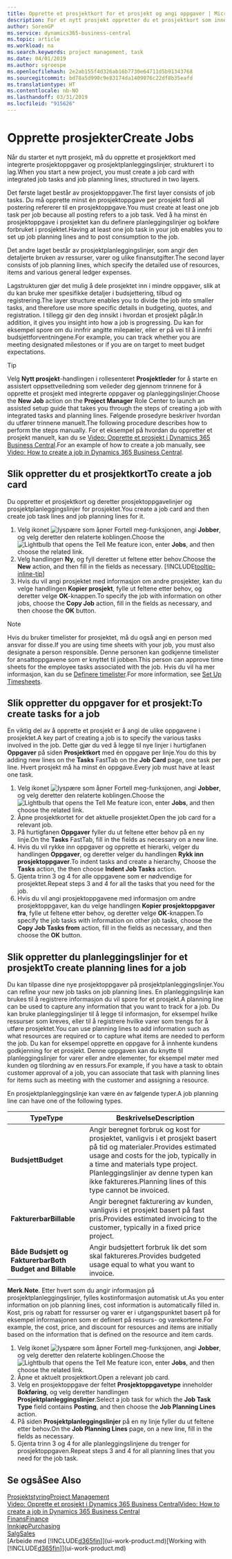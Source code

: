 ```yaml
---
title: Opprette et prosjektkort for et prosjekt og angi oppgaver | Microsoft-dokumentasjon
description: For et nytt prosjekt oppretter du et prosjektkort som inneholder prosjektoppgaver og planleggingslinjer, slik at det blir enklere å administrere fremdrift og budsjett.
author: SorenGP
ms.service: dynamics365-business-central
ms.topic: article
ms.workload: na
ms.search.keywords: project management, task
ms.date: 04/01/2019
ms.author: sgroespe
ms.openlocfilehash: 2e2ab155f4d326ab16b7730e64711d5b91343768
ms.sourcegitcommit: bd78a5d990c9e83174da1409076c22df8b35eafd
ms.translationtype: HT
ms.contentlocale: nb-NO
ms.lasthandoff: 03/31/2019
ms.locfileid: "915626"
---
```

# <a name="create-jobs"></a><span data-ttu-id="dddc3-103">Opprette prosjekter</span><span class="sxs-lookup"><span data-stu-id="dddc3-103">Create Jobs</span></span>
<span data-ttu-id="dddc3-104">Når du starter et nytt prosjekt, må du opprette et prosjektkort med integrerte prosjektoppgaver og prosjektplanleggingslinjer, strukturert i to lag.</span><span class="sxs-lookup"><span data-stu-id="dddc3-104">When you start a new project, you must create a job card with integrated job tasks and job planning lines, structured in two layers.</span></span>  

<span data-ttu-id="dddc3-105">Det første laget består av prosjektoppgaver.</span><span class="sxs-lookup"><span data-stu-id="dddc3-105">The first layer consists of job tasks.</span></span> <span data-ttu-id="dddc3-106">Du må opprette minst én prosjektoppgave per prosjekt fordi all postering refererer til en prosjektoppgave.</span><span class="sxs-lookup"><span data-stu-id="dddc3-106">You must create at least one job task per job because all posting refers to a job task.</span></span> <span data-ttu-id="dddc3-107">Ved å ha minst én prosjektoppgave i prosjektet kan du definere planleggingslinjer og bokføre forbruket i prosjektet.</span><span class="sxs-lookup"><span data-stu-id="dddc3-107">Having at least one job task in your job enables you to set up job planning lines and to post consumption to the job.</span></span>

<span data-ttu-id="dddc3-108">Det andre laget består av prosjektplanleggingslinjer, som angir den detaljerte bruken av ressurser, varer og ulike finansutgifter.</span><span class="sxs-lookup"><span data-stu-id="dddc3-108">The second layer consists of job planning lines, which specify the detailed use of resources, items and various general ledger expenses.</span></span>

<span data-ttu-id="dddc3-109">Lagstrukturen gjør det mulig å dele prosjektet inn i mindre oppgaver, slik at du kan bruke mer spesifikke detaljer i budsjettering, tilbud og registrering.</span><span class="sxs-lookup"><span data-stu-id="dddc3-109">The layer structure enables you to divide the job into smaller tasks, and therefore use more specific details in budgeting, quotes, and registration.</span></span> <span data-ttu-id="dddc3-110">I tillegg gir den deg innsikt i hvordan et prosjekt pågår.</span><span class="sxs-lookup"><span data-stu-id="dddc3-110">In addition, it gives you insight into how a job is progressing.</span></span> <span data-ttu-id="dddc3-111">Du kan for eksempel spore om du innfrir angitte milepæler, eller er på vei til å innfri budsjettforventningene.</span><span class="sxs-lookup"><span data-stu-id="dddc3-111">For example, you can track whether you are meeting designated milestones or if you are on target to meet budget expectations.</span></span>

> [!TIP]
> <span data-ttu-id="dddc3-112">Velg **Nytt prosjekt**-handlingen i rollesenteret **Prosjektleder** for å starte en assistert oppsettveiledning som veileder deg gjennom trinnene for å opprette et prosjekt med integrerte oppgaver og planleggingslinjer.</span><span class="sxs-lookup"><span data-stu-id="dddc3-112">Choose the **New Job** action on the **Project Manager** Role Center to launch an assisted setup guide that takes you through the steps of creating a job with integrated tasks and planning lines.</span></span> <span data-ttu-id="dddc3-113">Følgende prosedyre beskriver hvordan du utfører trinnene manuelt.</span><span class="sxs-lookup"><span data-stu-id="dddc3-113">The following procedure describes how to perform the steps manually.</span></span> <span data-ttu-id="dddc3-114">For et eksempel på hvordan du oppretter et prosjekt manuelt, kan du se [Video: Opprette et prosjekt i Dynamics 365 Business Central](https://www.youtube.com/watch?v=VqaPWr7BWmw).</span><span class="sxs-lookup"><span data-stu-id="dddc3-114">For an example of how to create a job manually, see [Video: How to create a job in Dynamics 365 Business Central](https://www.youtube.com/watch?v=VqaPWr7BWmw).</span></span>

## <a name="to-create-a-job-card"></a><span data-ttu-id="dddc3-115">Slik oppretter du et prosjektkort</span><span class="sxs-lookup"><span data-stu-id="dddc3-115">To create a job card</span></span>
<span data-ttu-id="dddc3-116">Du oppretter et prosjektkort og deretter prosjektoppgavelinjer og prosjektplanleggingslinjer for prosjektet.</span><span class="sxs-lookup"><span data-stu-id="dddc3-116">You create a job card and then create job task lines and job planning lines for it.</span></span>

1. <span data-ttu-id="dddc3-117">Velg ikonet ![lyspære som åpner Fortell meg-funksjonen](media/ui-search/search_small.png "Fortell hva du vil gjøre"), angi **Jobber**, og velg deretter den relaterte koblingen.</span><span class="sxs-lookup"><span data-stu-id="dddc3-117">Choose the ![Lightbulb that opens the Tell Me feature](media/ui-search/search_small.png "Tell me what you want to do") icon, enter **Jobs**, and then choose the related link.</span></span>  
2. <span data-ttu-id="dddc3-118">Velg handlingen **Ny**, og fyll deretter ut feltene etter behov.</span><span class="sxs-lookup"><span data-stu-id="dddc3-118">Choose the **New** action, and then fill in the fields as necessary.</span></span> [!INCLUDE[tooltip-inline-tip](includes/tooltip-inline-tip_md.md)]
3. <span data-ttu-id="dddc3-119">Hvis du vil angi prosjektet med informasjon om andre prosjekter, kan du velge handlingen **Kopier prosjekt**, fylle ut feltene etter behov, og deretter velge **OK**-knappen.</span><span class="sxs-lookup"><span data-stu-id="dddc3-119">To specify the job with information on other jobs, choose the **Copy Job** action, fill in the fields as necessary, and then choose the **OK** button.</span></span>

> [!NOTE]  
>   <span data-ttu-id="dddc3-120">Hvis du bruker timelister for prosjektet, må du også angi en person med ansvar for disse.</span><span class="sxs-lookup"><span data-stu-id="dddc3-120">If you are using time sheets with your job, you must also designate a person responsible.</span></span> <span data-ttu-id="dddc3-121">Denne personen kan godkjenne timelister for ansattoppgavene som er knyttet til jobben.</span><span class="sxs-lookup"><span data-stu-id="dddc3-121">This person can approve time sheets for the employee tasks associated with the job.</span></span> <span data-ttu-id="dddc3-122">Hvis du vil ha mer informasjon, kan du se [Definere timelister](projects-how-setup-time-sheets.md).</span><span class="sxs-lookup"><span data-stu-id="dddc3-122">For more information, see [Set Up Timesheets](projects-how-setup-time-sheets.md).</span></span>

## <a name="to-create-tasks-for-a-job"></a><span data-ttu-id="dddc3-123">Slik oppretter du oppgaver for et prosjekt:</span><span class="sxs-lookup"><span data-stu-id="dddc3-123">To create tasks for a job</span></span>
<span data-ttu-id="dddc3-124">En viktig del av å opprette et prosjekt er å angi de ulike oppgavene i prosjektet.</span><span class="sxs-lookup"><span data-stu-id="dddc3-124">A key part of creating a job is to specify the various tasks involved in the job.</span></span> <span data-ttu-id="dddc3-125">Dette gjør du ved å legge til nye linjer i hurtigfanen **Oppgaver** på siden **Prosjektkort** med én oppgave per linje.</span><span class="sxs-lookup"><span data-stu-id="dddc3-125">You do this by adding new lines on the **Tasks** FastTab on the **Job Card** page, one task per line.</span></span> <span data-ttu-id="dddc3-126">Hvert prosjekt må ha minst én oppgave.</span><span class="sxs-lookup"><span data-stu-id="dddc3-126">Every job must have at least one task.</span></span>

1. <span data-ttu-id="dddc3-127">Velg ikonet ![lyspære som åpner Fortell meg-funksjonen](media/ui-search/search_small.png "Fortell hva du vil gjøre"), angi **Jobber**, og velg deretter den relaterte koblingen.</span><span class="sxs-lookup"><span data-stu-id="dddc3-127">Choose the ![Lightbulb that opens the Tell Me feature](media/ui-search/search_small.png "Tell me what you want to do") icon, enter **Jobs**, and then choose the related link.</span></span>
2. <span data-ttu-id="dddc3-128">Åpne prosjektkortet for det aktuelle prosjektet.</span><span class="sxs-lookup"><span data-stu-id="dddc3-128">Open the job card for a relevant job.</span></span>
3. <span data-ttu-id="dddc3-129">På hurtigfanen **Oppgaver** fyller du ut feltene etter behov på en ny linje.</span><span class="sxs-lookup"><span data-stu-id="dddc3-129">On the **Tasks** FastTab, fill in the fields as necessary on a new line.</span></span>
4. <span data-ttu-id="dddc3-130">Hvis du vil rykke inn oppgaver og opprette et hierarki, velger du handlingen **Oppgaver**, og deretter velger du handlingen **Rykk inn prosjektoppgaver**.</span><span class="sxs-lookup"><span data-stu-id="dddc3-130">To indent tasks and create a hierarchy, Choose the **Tasks** action, the then choose **Indent Job Tasks** action.</span></span>
5. <span data-ttu-id="dddc3-131">Gjenta trinn 3 og 4 for alle oppgavene som er nødvendige for prosjektet.</span><span class="sxs-lookup"><span data-stu-id="dddc3-131">Repeat steps 3 and 4 for all the tasks that you need for the job.</span></span>
6. <span data-ttu-id="dddc3-132">Hvis du vil angi prosjektoppgavene med informasjon om andre prosjektoppgaver, kan du velge handlingen **Kopier prosjektoppgaver fra**, fylle ut feltene etter behov, og deretter velge **OK**-knappen.</span><span class="sxs-lookup"><span data-stu-id="dddc3-132">To specify the job tasks with information on other job tasks, choose the **Copy Job Tasks from** action, fill in the fields as necessary, and then choose the **OK** button.</span></span>

## <a name="to-create-planning-lines-for-a-job"></a><span data-ttu-id="dddc3-133">Slik oppretter du planleggingslinjer for et prosjekt</span><span class="sxs-lookup"><span data-stu-id="dddc3-133">To create planning lines for a job</span></span>
<span data-ttu-id="dddc3-134">Du kan tilpasse dine nye prosjektoppgaver på prosjektplanleggingslinjer.</span><span class="sxs-lookup"><span data-stu-id="dddc3-134">You can refine your new job tasks on job planning lines.</span></span> <span data-ttu-id="dddc3-135">En planleggingslinje kan brukes til å registrere informasjon du vil spore for et prosjekt.</span><span class="sxs-lookup"><span data-stu-id="dddc3-135">A planning line can be used to capture any information that you want to track for a job.</span></span> <span data-ttu-id="dddc3-136">Du kan bruke planleggingslinjer til å legge til informasjon, for eksempel hvilke ressurser som kreves, eller til å registrere hvilke varer som trengs for å utføre prosjektet.</span><span class="sxs-lookup"><span data-stu-id="dddc3-136">You can use planning lines to add information such as what resources are required or to capture what items are needed to perform the job.</span></span> <span data-ttu-id="dddc3-137">Du kan for eksempel opprette en oppgave for å innhente kundens godkjenning for et prosjekt. Denne oppgaven kan du knytte til planleggingslinjer for varer eller andre elementer, for eksempel møter med kunden og tilordning av en ressurs.</span><span class="sxs-lookup"><span data-stu-id="dddc3-137">For example, if you have a task to obtain customer approval of a job, you can associate that task with planning lines for items such as meeting with the customer and assigning a resource.</span></span>  

<span data-ttu-id="dddc3-138">En prosjektplanleggingslinje kan være én av følgende typer.</span><span class="sxs-lookup"><span data-stu-id="dddc3-138">A job planning line can have one of the following types.</span></span>  

| <span data-ttu-id="dddc3-139">Type</span><span class="sxs-lookup"><span data-stu-id="dddc3-139">Type</span></span> | <span data-ttu-id="dddc3-140">Beskrivelse</span><span class="sxs-lookup"><span data-stu-id="dddc3-140">Description</span></span> |
| --- | --- |
| <span data-ttu-id="dddc3-141">**Budsjett**</span><span class="sxs-lookup"><span data-stu-id="dddc3-141">**Budget**</span></span> |<span data-ttu-id="dddc3-142">Angir beregnet forbruk og kost for prosjektet, vanligvis i et prosjekt basert på tid og materialer.</span><span class="sxs-lookup"><span data-stu-id="dddc3-142">Provides estimated usage and costs for the job, typically in a time and materials type project.</span></span> <span data-ttu-id="dddc3-143">Planleggingslinjer av denne typen kan ikke faktureres.</span><span class="sxs-lookup"><span data-stu-id="dddc3-143">Planning lines of this type cannot be invoiced.</span></span> |
| <span data-ttu-id="dddc3-144">**Fakturerbar**</span><span class="sxs-lookup"><span data-stu-id="dddc3-144">**Billable**</span></span> |<span data-ttu-id="dddc3-145">Angir beregnet fakturering av kunden, vanligvis i et prosjekt basert på fast pris.</span><span class="sxs-lookup"><span data-stu-id="dddc3-145">Provides estimated invoicing to the customer, typically in a fixed price project.</span></span> |
| <span data-ttu-id="dddc3-146">**Både Budsjett og Fakturerbar**</span><span class="sxs-lookup"><span data-stu-id="dddc3-146">**Both Budget and Billable**</span></span> |<span data-ttu-id="dddc3-147">Angir budsjettert forbruk lik det som skal faktureres.</span><span class="sxs-lookup"><span data-stu-id="dddc3-147">Provides budgeted usage equal to what you want to invoice.</span></span> |

<span data-ttu-id="dddc3-148">**Merk**.</span><span class="sxs-lookup"><span data-stu-id="dddc3-148">**Note**.</span></span> <span data-ttu-id="dddc3-149">Etter hvert som du angir informasjon på prosjektplanleggingslinjer, fylles kostinformasjon automatisk ut.</span><span class="sxs-lookup"><span data-stu-id="dddc3-149">As you enter information on job planning lines, cost information is automatically filled in.</span></span> <span data-ttu-id="dddc3-150">Kost, pris og rabatt for ressurser og varer er i utgangspunktet basert på for eksempel informasjonen som er definert på ressurs- og varekortene.</span><span class="sxs-lookup"><span data-stu-id="dddc3-150">For example, the cost, price, and discount for resources and items are initially based on the information that is defined on the resource and item cards.</span></span>

1. <span data-ttu-id="dddc3-151">Velg ikonet ![lyspære som åpner Fortell meg-funksjonen](media/ui-search/search_small.png "Fortell hva du vil gjøre"), angi **Jobber**, og velg deretter den relaterte koblingen.</span><span class="sxs-lookup"><span data-stu-id="dddc3-151">Choose the ![Lightbulb that opens the Tell Me feature](media/ui-search/search_small.png "Tell me what you want to do") icon, enter **Jobs**, and then choose the related link.</span></span>
2. <span data-ttu-id="dddc3-152">Åpne et aktuelt prosjektkort.</span><span class="sxs-lookup"><span data-stu-id="dddc3-152">Open a relevant job card.</span></span>
3. <span data-ttu-id="dddc3-153">Velg en prosjektoppgave der feltet **Prosjektoppgavetype** inneholder **Bokføring**, og velg deretter handlingen **Prosjektplanleggingslinjer**.</span><span class="sxs-lookup"><span data-stu-id="dddc3-153">Select a job task for which the **Job Task Type** field contains **Posting**, and then choose the **Job Planning Lines** action.</span></span>  
4. <span data-ttu-id="dddc3-154">På siden **Prosjektplanleggingslinjer** på en ny linje fyller du ut feltene etter behov.</span><span class="sxs-lookup"><span data-stu-id="dddc3-154">On the **Job Planning Lines** page, on a new line, fill in the fields as necessary.</span></span>
5. <span data-ttu-id="dddc3-155">Gjenta trinn 3 og 4 for alle planleggingslinjene du trenger for prosjektoppgaven.</span><span class="sxs-lookup"><span data-stu-id="dddc3-155">Repeat steps 3 and 4 for all planning lines that you need for the job task.</span></span>

## <a name="see-also"></a><span data-ttu-id="dddc3-156">Se også</span><span class="sxs-lookup"><span data-stu-id="dddc3-156">See Also</span></span>

[<span data-ttu-id="dddc3-157">Prosjektstyring</span><span class="sxs-lookup"><span data-stu-id="dddc3-157">Project Management</span></span>](projects-manage-projects.md)  
[<span data-ttu-id="dddc3-158">Video: Opprette et prosjekt i Dynamics 365 Business Central</span><span class="sxs-lookup"><span data-stu-id="dddc3-158">Video: How to create a job in Dynamics 365 Business Central</span></span>](https://www.youtube.com/watch?v=VqaPWr7BWmw)  
[<span data-ttu-id="dddc3-159">Finans</span><span class="sxs-lookup"><span data-stu-id="dddc3-159">Finance</span></span>](finance.md)  
[<span data-ttu-id="dddc3-160">Innkjøp</span><span class="sxs-lookup"><span data-stu-id="dddc3-160">Purchasing</span></span>](purchasing-manage-purchasing.md)  
[<span data-ttu-id="dddc3-161">Salg</span><span class="sxs-lookup"><span data-stu-id="dddc3-161">Sales</span></span>](sales-manage-sales.md)  
<span data-ttu-id="dddc3-162">[Arbeide med [!INCLUDE[d365fin](includes/d365fin_md.md)]](ui-work-product.md)</span><span class="sxs-lookup"><span data-stu-id="dddc3-162">[Working with [!INCLUDE[d365fin](includes/d365fin_md.md)]](ui-work-product.md)</span></span>  
